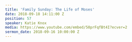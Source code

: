 ```yaml
---
title: 'Family Sunday: The Life of Moses'
date: 2018-09-18 14:11:00 Z
position: 57
speaker: Katie Knox
media: https://www.youtube.com/embed/50prFqfBt4I?ecver=2
sermon_date: 2018-09-16 10:00:00 Z
---
```


